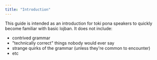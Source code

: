 ```yaml
---
title: "Introduction"
---
```


This guide is intended as an introduction for toki pona speakers to quickly
become familiar with basic lojban. It does not include:

- contrived grammar
- "technically correct" things nobody would ever say
- strange quirks of the grammar (unless they're common to encounter)
- etc
